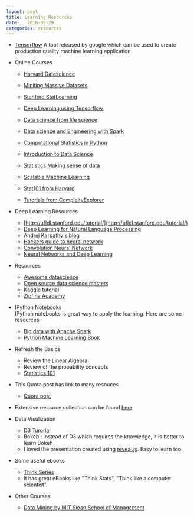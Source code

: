 ```yaml
---
layout: post
title: Learning Resources
date:   2016-05-29
categories: resources
---
```


* [Tensorflow](https://www.tensorflow.org) A tool released by 
  google which can be used to create production quality machine 
  learning application.
  
* Online Courses  
   * [Harvard Datascience](http://cs109.github.io/2015/pages/videos.html)  
 
   * [Miniting Massive Datasets](https://www.coursera.org/course/mmds)  
   
   * [Stanford StatLearning](https://lagunita.stanford.edu/courses/HumanitiesScience/StatLearning/Winter2014/about)  

   * [Deep Learning using Tensorflow](https://www.udacity.com/course/deep-learning--ud730)  

   * [Data science from life science](https://www.edx.org/course/data-analysis-life-sciences-4-high-harvardx-ph525-4x-0)  
    
   * [Data science and Engineering with Spark](https://www.edx.org/xseries/data-science-engineering-spark#courses)   
   
   * [Computational Statistics in Python](http://people.duke.edu/~ccc14/sta-663/index.html)  
   
   * [Introduction to Data Science](https://www.coursera.org/course/datasci)
   * [Statistics Making sense of data](https://www.coursera.org/course/introstats)
   * [Scalable Machine Learning](https://courses.edx.org/courses/BerkeleyX/CS190.1x/1T2015/info)
   * [Stat101 from Harvard](http://isites.harvard.edu/icb/icb.do?keyword=k101665)
   * [Tutorials from CompleityExplorer](https://www.complexityexplorer.org/tutorials)


* Deep Learning Resources  
   * [http://ufldl.stanford.edu/tutorial/](http://ufldl.stanford.edu/tutorial/)
   * [Deep Learning for Natural Language Processing](http://cs224d.stanford.edu/syllabus.html)
   * [Andrej Karpathy's blog](http://karpathy.github.io/)
   * [Hackers guide to neural network](http://karpathy.github.io/neuralnets/)
   * [Convolution Neural Network](http://cs231n.github.io/)
   * [Neural Networks and Deep Learning](http://neuralnetworksanddeeplearning.com/)

* Resources  
  * [Awesome datascience](https://github.com/okulbilisim/awesome-datascience)
  * [Open source data science masters](http://datasciencemasters.org/)
  * [Kaggle tutorial](https://www.kaggle.com/wiki/Tutorials)
  * [Zipfina Academy](http://www.zipfianacademy.com/blog/post/46864003608/a-practical-intro-to-data-science)

* IPython Notebooks  
  IPython notebooks is great way to apply the learning. 
  Here are some resources
  
  * [Big data with Apache Spark](https://katrinadataing.wordpress.com/2015/12/29/big-data-with-apache-spark/)
  * [Python Machine Learning Book](https://github.com/rasbt/python-machine-learning-book)

* Refresh the Basics
  * Review the Linear Algebra
  * Review of the probability concepts
  * [Statistics 101](http://projects.iq.harvard.edu/stat110/youtube)

* This Quora post has link to many resouces
  * [Quora post](https://www.quora.com/How-can-I-become-a-data-scientist-1)

* Extensive resource collection can be found [here](https://github.com/aymericdamien/Machine-Learning-Tutorials)

* Data Visulization  
  * [D3 Turorial](https://www.dashingd3js.com/table-of-contents)
  * Bokeh : Instead of D3 which requires the knowledge, it is better to learn Bokeh
  * I loved the presentation created using [reveal.js](http://lab.hakim.se/reveal-js/). Easy to learn too.

* Some useful ebooks
  * [Think Series](http://greenteapress.com/wp/)
  * It has great eBooks like "Think Stats", "Think like a computer scientist".

* Other Courses
  * [Data Mining by MIT Sloan School of Management](http://ocw.mit.edu/courses/sloan-school-of-management/15-062-data-mining-spring-2003/lecture-notes/)
